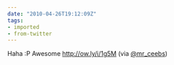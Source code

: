```yaml
---
date: "2010-04-26T19:12:09Z"
tags:
- imported
- from-twitter
---
```

Haha :P Awesome http://ow.ly/i/1g5M \(via [@mr_ceebs](/twitter/#/mr_ceebs))
